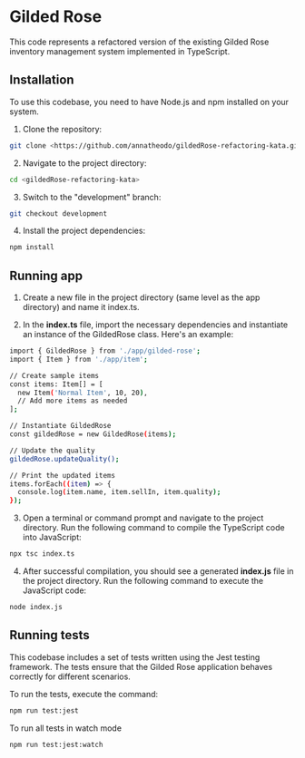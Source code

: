 # Gilded Rose

This code represents a refactored version of the existing Gilded Rose inventory management system implemented in TypeScript.

## Installation
To use this codebase, you need to have Node.js and npm installed on your system.

1. Clone the repository:

```bash
git clone <https://github.com/annatheodo/gildedRose-refactoring-kata.git>
```

2. Navigate to the project directory:

```bash
cd <gildedRose-refactoring-kata>
```

3. Switch to the "development" branch:

```bash
git checkout development
```

4. Install the project dependencies:

```bash
npm install
```

## Running app
1. Create a new file in the project directory (same level as the app directory) and name it index.ts.

2. In the **index.ts** file, import the necessary dependencies and instantiate an instance of the GildedRose class. Here's an example:

```sh
import { GildedRose } from './app/gilded-rose';
import { Item } from './app/item';

// Create sample items
const items: Item[] = [
  new Item('Normal Item', 10, 20),
  // Add more items as needed
];

// Instantiate GildedRose
const gildedRose = new GildedRose(items);

// Update the quality
gildedRose.updateQuality();

// Print the updated items
items.forEach((item) => {
  console.log(item.name, item.sellIn, item.quality);
});
```

3. Open a terminal or command prompt and navigate to the project directory. Run the following command to compile the TypeScript code into JavaScript:

```bash
npx tsc index.ts
```

4. After successful compilation, you should see a generated **index.js** file in the project directory. Run the following command to execute the JavaScript code:

```bash
node index.js
```

## Running tests

This codebase includes a set of tests written using the Jest testing framework. The tests ensure that the Gilded Rose application behaves correctly for different scenarios.

To run the tests,  execute the command:

```sh
npm run test:jest
```

To run all tests in watch mode

```sh
npm run test:jest:watch
```

